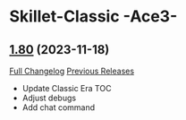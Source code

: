 # Skillet-Classic  -Ace3-

## [1.80](https://github.com/b-morgan/Skillet-Classic/tree/1.80) (2023-11-18)
[Full Changelog](https://github.com/b-morgan/Skillet-Classic/compare/1.78...1.80) [Previous Releases](https://github.com/b-morgan/Skillet-Classic/releases)

- Update Classic Era TOC  
- Adjust debugs  
- Add chat command  
